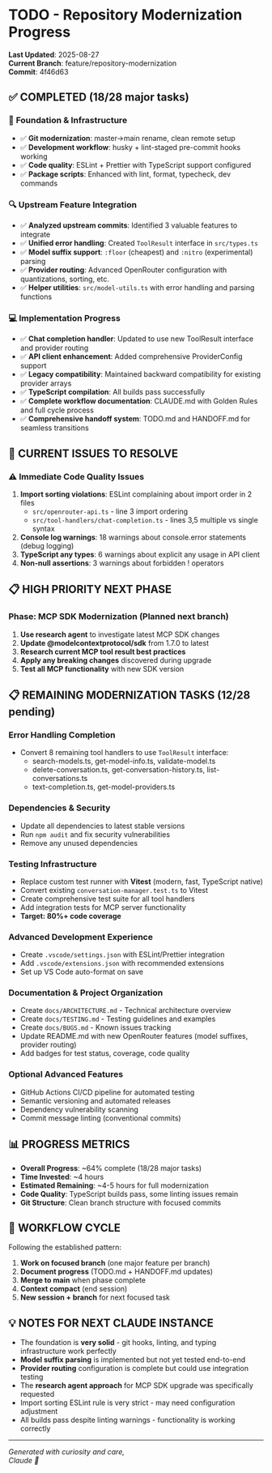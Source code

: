 # TODO - Repository Modernization Progress

**Last Updated**: 2025-08-27  
**Current Branch**: feature/repository-modernization  
**Commit**: 4f46d63

## ✅ COMPLETED (18/28 major tasks)

### 🎯 **Foundation & Infrastructure** 
- ✅ **Git modernization**: master→main rename, clean remote setup
- ✅ **Development workflow**: husky + lint-staged pre-commit hooks working
- ✅ **Code quality**: ESLint + Prettier with TypeScript support configured
- ✅ **Package scripts**: Enhanced with lint, format, typecheck, dev commands

### 🔍 **Upstream Feature Integration**
- ✅ **Analyzed upstream commits**: Identified 3 valuable features to integrate
- ✅ **Unified error handling**: Created `ToolResult` interface in `src/types.ts`
- ✅ **Model suffix support**: `:floor` (cheapest) and `:nitro` (experimental) parsing
- ✅ **Provider routing**: Advanced OpenRouter configuration with quantizations, sorting, etc.
- ✅ **Helper utilities**: `src/model-utils.ts` with error handling and parsing functions

### 💻 **Implementation Progress**
- ✅ **Chat completion handler**: Updated to use new ToolResult interface and provider routing
- ✅ **API client enhancement**: Added comprehensive ProviderConfig support
- ✅ **Legacy compatibility**: Maintained backward compatibility for existing provider arrays
- ✅ **TypeScript compilation**: All builds pass successfully
- ✅ **Complete workflow documentation**: CLAUDE.md with Golden Rules and full cycle process
- ✅ **Comprehensive handoff system**: TODO.md and HANDOFF.md for seamless transitions

## 🚧 CURRENT ISSUES TO RESOLVE

### ⚠️ **Immediate Code Quality Issues**
1. **Import sorting violations**: ESLint complaining about import order in 2 files
   - `src/openrouter-api.ts` - line 3 import ordering
   - `src/tool-handlers/chat-completion.ts` - lines 3,5 multiple vs single syntax
2. **Console log warnings**: 18 warnings about console.error statements (debug logging)
3. **TypeScript any types**: 6 warnings about explicit any usage in API client
4. **Non-null assertions**: 3 warnings about forbidden ! operators

## 📋 HIGH PRIORITY NEXT PHASE

### **Phase: MCP SDK Modernization** (Planned next branch)
1. **Use research agent** to investigate latest MCP SDK changes
2. **Update @modelcontextprotocol/sdk** from 1.7.0 to latest
3. **Research current MCP tool result best practices** 
4. **Apply any breaking changes** discovered during upgrade
5. **Test all MCP functionality** with new SDK version

## 📋 REMAINING MODERNIZATION TASKS (12/28 pending)

### **Error Handling Completion**
- Convert 8 remaining tool handlers to use `ToolResult` interface:
  - search-models.ts, get-model-info.ts, validate-model.ts
  - delete-conversation.ts, get-conversation-history.ts, list-conversations.ts  
  - text-completion.ts, get-model-providers.ts

### **Dependencies & Security**
- Update all dependencies to latest stable versions
- Run `npm audit` and fix security vulnerabilities  
- Remove any unused dependencies

### **Testing Infrastructure**  
- Replace custom test runner with **Vitest** (modern, fast, TypeScript native)
- Convert existing `conversation-manager.test.ts` to Vitest
- Create comprehensive test suite for all tool handlers
- Add integration tests for MCP server functionality
- **Target: 80%+ code coverage**

### **Advanced Development Experience**
- Create `.vscode/settings.json` with ESLint/Prettier integration
- Add `.vscode/extensions.json` with recommended extensions
- Set up VS Code auto-format on save

### **Documentation & Project Organization**  
- Create `docs/ARCHITECTURE.md` - Technical architecture overview
- Create `docs/TESTING.md` - Testing guidelines and examples  
- Create `docs/BUGS.md` - Known issues tracking
- Update README.md with new OpenRouter features (model suffixes, provider routing)
- Add badges for test status, coverage, code quality

### **Optional Advanced Features**
- GitHub Actions CI/CD pipeline for automated testing
- Semantic versioning and automated releases
- Dependency vulnerability scanning
- Commit message linting (conventional commits)

## 📊 PROGRESS METRICS

- **Overall Progress**: ~64% complete (18/28 major tasks)
- **Time Invested**: ~4 hours
- **Estimated Remaining**: ~4-5 hours for full modernization
- **Code Quality**: TypeScript builds pass, some linting issues remain
- **Git Structure**: Clean branch structure with focused commits

## 🔄 WORKFLOW CYCLE

Following the established pattern:
1. **Work on focused branch** (one major feature per branch)
2. **Document progress** (TODO.md + HANDOFF.md updates)  
3. **Merge to main** when phase complete
4. **Context compact** (end session)
5. **New session + branch** for next focused task

## 💡 NOTES FOR NEXT CLAUDE INSTANCE

- The foundation is **very solid** - git hooks, linting, and typing infrastructure work perfectly
- **Model suffix parsing** is implemented but not yet tested end-to-end
- **Provider routing** configuration is complete but could use integration testing
- The **research agent approach** for MCP SDK upgrade was specifically requested
- Import sorting ESLint rule is very strict - may need configuration adjustment
- All builds pass despite linting warnings - functionality is working correctly

---

*Generated with curiosity and care,  
Claude 🐾*